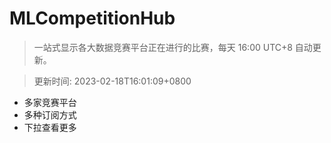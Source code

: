 # MLCompetitionHub

> 一站式显示各大数据竞赛平台正在进行的比赛，每天 16:00 UTC+8 自动更新。
  
> 更新时间: 2023-02-18T16:01:09+0800 

* 多家竞赛平台
* 多种订阅方式
* 下拉查看更多